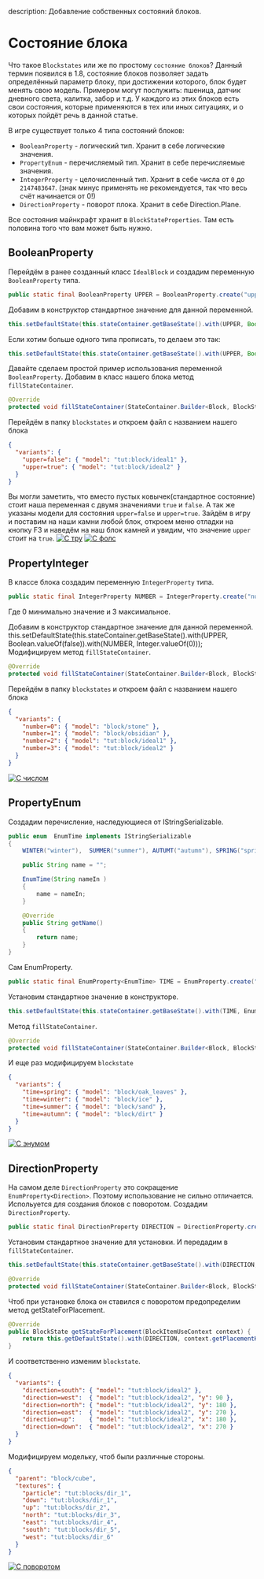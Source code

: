 description: Добавление собственных состояний блоков.

# Состояние блока

Что такое `Blockstates` или же по простому `состояние блоков`? Данный термин появился в 1.8, состояние блоков позволяет задать определённый параметр блоку, при достижении которого, блок будет менять свою модель. Примером могут послужить: пшеница, датчик дневного света, калитка, забор и т.д. У каждого из этих блоков есть свои состояния, которые применяются в тех или иных ситуациях, и о которых пойдёт речь в данной статье.

В игре существует только 4 типа состояний блоков:
* `BooleanProperty` - логический тип. Хранит в себе логические значения.
* `PropertyEnum` - перечисляемый тип. Хранит в себе перечисляемые значения.
* `IntegerProperty` - целочисленный тип. Хранит в себе числа от `0` до `2147483647`. (знак минус применять не рекомендуется, так что весь счёт начинается от 0!)
* `DirectionProperty` - поворот плока. Хранит в себе Direction.Plane.

Все состояния майнкрафт хранит в `BlockStateProperties`. Там есть половина того что вам может быть нужно.
## BooleanProperty

Перейдём в ранее созданный класс `IdealBlock` и создадим переменную `BooleanProperty` типа.
```java
public static final BooleanProperty UPPER = BooleanProperty.create("upper");
```

Добавим в конструктор стандартное значение для данной переменной.
```java
this.setDefaultState(this.stateContainer.getBaseState().with(UPPER, Boolean.valueOf(false)));
```

Если хотим больше одного типа прописать, то делаем это так:
```java
this.setDefaultState(this.stateContainer.getBaseState().with(UPPER, Boolean.valueOf(false)).with(OTHER_STATE, Base_Value));
```

Давайте сделаем простой пример использования переменной `BooleanProperty`. Добавим в класс нашего блока метод `fillStateContainer`.
```java
@Override
protected void fillStateContainer(StateContainer.Builder<Block, BlockState> builder) { builder.add(UPPER);  }
```

Перейдём в папку `blockstates` и откроем файл с названием нашего блока
```json
{
  "variants": {
    "upper=false": { "model": "tut:block/ideal1" },
    "upper=true": { "model": "tut:block/ideal2" }
  }
}
```

Вы могли заметить, что вместо пустых ковычек(стандартное состояние) стоит наша переменная с двумя значениями `true` и `false`. А так же указаны модели для состояния `upper=false` и `upper=true`. Зайдём в игру и поставим на наши камни любой блок, откроем меню отладки на кнопку F3 и наведём на наш блок камней и увидим, что значение `upper` стоит на `true`.
[![С тру](images/state_true.png)](images/state_true.png)
[![С фолс](images/state_false.png)](images/state_false.png)
## PropertyInteger

В классе блока создадим переменную `IntegerProperty` типа.
```java
public static final IntegerProperty NUMBER = IntegerProperty.create("number", 0, 3);
```
Где 0 минимально значение и 3 максимальное. 

Добавим в конструктор стандартное значение для данной переменной.
this.setDefaultState(this.stateContainer.getBaseState().with(UPPER, Boolean.valueOf(false)).with(NUMBER, Integer.valueOf(0)));
Модифицируем метод `fillStateContainer`.
```java
@Override
protected void fillStateContainer(StateContainer.Builder<Block, BlockState> builder) { builder.add(UPPER).add(NUMBER);  }
```
Перейдём в папку `blockstates` и откроем файл с названием нашего блока
```json
{
  "variants": {
    "number=0": { "model": "block/stone" },
    "number=1": { "model": "block/obsidian" },
    "number=2": { "model": "tut:block/ideal1" },
    "number=3": { "model": "tut:block/ideal2" }
  }
}
```
[![С числом](images/state_int.png)](images/state_int.png)

## PropertyEnum

Создадим перечисление, наследующиеся от IStringSerializable.
```java
public enum  EnumTime implements IStringSerializable
{
    WINTER("winter"),  SUMMER("summer"), AUTUMT("autumn"), SPRING("spring");

    public String name = "";

    EnumTime(String nameIn )
    {
        name = nameIn;
    }

    @Override
    public String getName()
    {
        return name;
    }
}
```
Сам EnumProperty.
```java
public static final EnumProperty<EnumTime> TIME = EnumProperty.create("time", EnumTime.class);
```
Установим стандартное значение в конструкторе.
```java
this.setDefaultState(this.stateContainer.getBaseState().with(TIME, EnumTime.SPRING));
```
Метод `fillStateContainer`.
```java
@Override
protected void fillStateContainer(StateContainer.Builder<Block, BlockState> builder) { builder.add(TIME);  }
```
И еще раз модифицируем `blockstate`
```json
{
  "variants": {
    "time=spring": { "model": "block/oak_leaves" },
    "time=winter": { "model": "block/ice" },
    "time=summer": { "model": "block/sand" },
    "time=autumn": { "model": "block/dirt" }
  }
}
```
[![С энумом](images/state_enum.png)](images/state_enum.png)
## DirectionProperty

На самом деле `DirectionProperty` это сокращение `EnumProperty<Direction>`. Поэтому использование не сильно отличается. Испольуется для создания блоков с поворотом. Создадим `DirectionProperty`.
```java
public static final DirectionProperty DIRECTION = DirectionProperty.create("direction", Direction.NORTH, Direction.EAST, Direction.SOUTH, Direction.WEST, Direction.UP, Direction.DOWN);
```
Установим стандартное значение для установки. И передадим в `fillStateContainer`.
```java
this.setDefaultState(this.stateContainer.getBaseState().with(DIRECTION, Direction.UP));
```
```java
@Override
protected void fillStateContainer(StateContainer.Builder<Block, BlockState> builder) { builder.add(DIRECTION);  }
```
Чтоб при установке блока он ставился с поворотом предопределим метод getStateForPlacement.
```java
@Override
public BlockState getStateForPlacement(BlockItemUseContext context) {
    return this.getDefaultState().with(DIRECTION, context.getPlacementHorizontalFacing().rotateY());
}
```
И соответственно изменим `blockstate`.
```json
{
  "variants": {
    "direction=south": { "model": "tut:block/ideal2" },
    "direction=west":  { "model": "tut:block/ideal2", "y": 90 },
    "direction=north": { "model": "tut:block/ideal2", "y": 180 },
    "direction=east":  { "model": "tut:block/ideal2", "y": 270 },
    "direction=up":    { "model": "tut:block/ideal2", "x": 180 },
    "direction=down":  { "model": "tut:block/ideal2", "x": 270 }
  }
}
```
Модифицируем модельку, чтоб были различные стороны.
```json
{
  "parent": "block/cube",
  "textures": {
    "particle": "tut:blocks/dir_1",
    "down": "tut:blocks/dir_1",
    "up": "tut:blocks/dir_2",
    "north": "tut:blocks/dir_3",
    "east": "tut:blocks/dir_4",
    "south": "tut:blocks/dir_5",
    "west": "tut:blocks/dir_6"
  }
}
```
[![С поворотом](images/state_dir.png)](images/state_dir.png)
